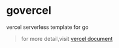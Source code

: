 # govercel
vercel serverless template for go
> for more detail,visit [vercel document](https://vercel.com/docs/functions/runtimes/go)
